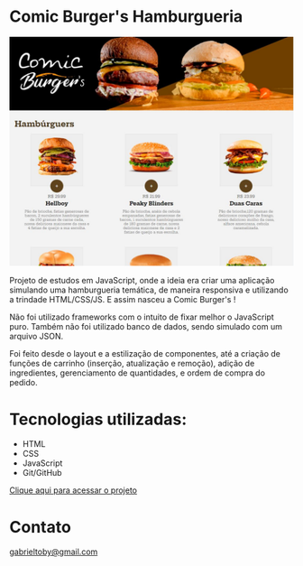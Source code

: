 # Comic Burger's Hamburgueria

![preview](./.github/preview.JPG)

Projeto de estudos em JavaScript, onde a ideia era criar uma aplicação simulando uma hamburgueria temática, de maneira responsiva e utilizando a trindade HTML/CSS/JS. E assim nasceu a Comic Burger's !

Não foi utilizado frameworks com o intuito de fixar melhor o JavaScript puro. Também não foi utilizado banco de dados, sendo simulado com um arquivo JSON.

Foi feito desde o layout e a estilização de componentes, até a criação de funções de carrinho (inserção, atualização e remoção), adição de ingredientes, gerenciamento de quantidades, e ordem de compra do pedido.

# Tecnologias utilizadas:
- HTML
- CSS
- JavaScript
- Git/GitHub

[Clique aqui para acessar o projeto](https://axlbr.github.io/hamburgueria-comicBurgers)

# Contato
gabrieltoby@gmail.com

